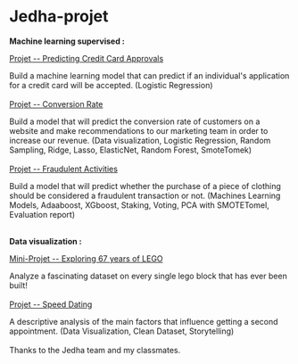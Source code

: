 # Jedha-projet

__**Machine learning supervised :**__

[Projet -- Predicting Credit Card Approvals](https://github.com/EmilienN/jedha-projet/tree/master/Projet%20--%20Predicting%20Credit%20Card%20Approvals)

Build a machine learning model that can predict if an individual's application for a credit card will be accepted. (Logistic Regression)
<br/>
<br/>
[Projet -- Conversion Rate](https://github.com/EmilienN/jedha-projet/tree/master/Projet%20--%20CONVERSION%20RATE)

Build a model that will predict the conversion rate of customers on a website and make recommendations to our marketing team in order to increase our revenue. (Data visualization, Logistic Regression, Random Sampling, Ridge, Lasso, ElasticNet, Random Forest, SmoteTomek)<br/>
<br/>
[Projet -- Fraudulent Activities](https://github.com/EmilienN/jedha-projet/tree/master/Projet%20--%20Fraudulent%20Activities)

Build a model that will predict whether the purchase of a piece of clothing should be considered a fraudulent transaction or not. (Machines Learning Models, Adaaboost, XGboost, Staking, Voting, PCA with SMOTETomel, Evaluation report)<br/>
<br/>


__**Data visualization :**__

[Mini-Projet -- Exploring 67 years of LEGO](https://github.com/EmilienN/jedha-projet/tree/master/Projet%20--%20Exploring%2067%20years%20of%20LEGO)

Analyze a fascinating dataset on every single lego block that has ever been built!<br/>
<br/>
[Projet -- Speed Dating](https://github.com/EmilienN/jedha-projet/tree/master/Projet%20--%20SPEED%20DATING)

A descriptive analysis of the main factors that influence getting a second appointment. (Data Visualization, Clean Dataset, Storytelling)<br/>
<br/>
Thanks to the Jedha team and my classmates.

